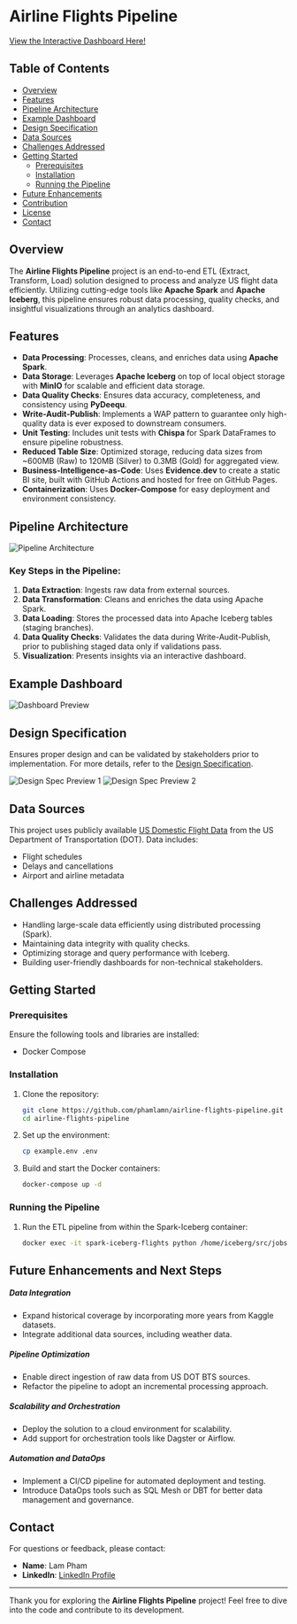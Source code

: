 # Airline Flights Pipeline

[View the Interactive Dashboard Here!](https://phamlamn.github.io/airline-flights-pipeline/)

## Table of Contents
- [Overview](#overview)
- [Features](#features)
- [Pipeline Architecture](#pipeline-architecture)
- [Example Dashboard](#example-dashboard)
- [Design Specification](#design-specification)
- [Data Sources](#data-sources)
- [Challenges Addressed](#challenges-addressed)
- [Getting Started](#getting-started)
  - [Prerequisites](#prerequisites)
  - [Installation](#installation)
  - [Running the Pipeline](#running-the-pipeline)
- [Future Enhancements](#future-enhancements-and-next-steps)
- [Contribution](#contribution)
- [License](#license)
- [Contact](#contact)

## Overview

The **Airline Flights Pipeline** project is an end-to-end ETL (Extract, Transform, Load) solution designed to process and analyze US flight data efficiently. Utilizing cutting-edge tools like **Apache Spark** and **Apache Iceberg**, this pipeline ensures robust data processing, quality checks, and insightful visualizations through an analytics dashboard.

## Features
- **Data Processing**: Processes, cleans, and enriches data using **Apache Spark**.
- **Data Storage**: Leverages **Apache Iceberg** on top of local object storage with **MinIO** for scalable and efficient data storage.
- **Data Quality Checks**: Ensures data accuracy, completeness, and consistency using **PyDeequ**.
- **Write-Audit-Publish**: Implements a WAP pattern to guarantee only high-quality data is ever exposed to downstream consumers.
- **Unit Testing**: Includes unit tests with **Chispa** for Spark DataFrames to ensure pipeline robustness.
- **Reduced Table Size**: Optimized storage, reducing data sizes from ~600MB (Raw) to 120MB (Silver) to 0.3MB (Gold) for aggregated view.
- **Business-Intelligence-as-Code**: Uses **Evidence.dev** to create a static BI site, built with GitHub Actions and hosted for free on GitHub Pages.
- **Containerization**: Uses **Docker-Compose** for easy deployment and environment consistency.

## Pipeline Architecture
![Pipeline Architecture](images/flow_diagram.jpeg)

### Key Steps in the Pipeline:
1. **Data Extraction**: Ingests raw data from external sources.
2. **Data Transformation**: Cleans and enriches the data using Apache Spark.
3. **Data Loading**: Stores the processed data into Apache Iceberg tables (staging branches).
4. **Data Quality Checks**: Validates the data during Write-Audit-Publish, prior to publishing staged data only if validations pass.
5. **Visualization**: Presents insights via an interactive dashboard.

## Example Dashboard
![Dashboard Preview](images/example_dashboard.png)

## Design Specification
Ensures proper design and can be validated by stakeholders prior to implementation. For more details, refer to the [Design Specification](docs/Design_Specification.md).

![Design Spec Preview 1](images/design_spec1.png)
![Design Spec Preview 2](images/design_spec2.png)

## Data Sources
This project uses publicly available [US Domestic Flight Data](https://www.kaggle.com/datasets/usdot/flight-delays) from the US Department of Transportation (DOT). Data includes:
- Flight schedules
- Delays and cancellations
- Airport and airline metadata

## Challenges Addressed
- Handling large-scale data efficiently using distributed processing (Spark).
- Maintaining data integrity with quality checks.
- Optimizing storage and query performance with Iceberg.
- Building user-friendly dashboards for non-technical stakeholders.

## Getting Started
### Prerequisites
Ensure the following tools and libraries are installed:
- Docker Compose

### Installation
1. Clone the repository:
   ```bash
   git clone https://github.com/phamlamn/airline-flights-pipeline.git
   cd airline-flights-pipeline
    ```

2. Set up the environment:
    ```sh
    cp example.env .env
    ```

3. Build and start the Docker containers:
    ```sh
    docker-compose up -d
    ```

### Running the Pipeline
1. Run the ETL pipeline from within the Spark-Iceberg container:
    ```sh
    docker exec -it spark-iceberg-flights python /home/iceberg/src/jobs/etl_pipeline.py
    ```

## Future Enhancements and Next Steps
##### Data Integration
- Expand historical coverage by incorporating more years from Kaggle datasets.
- Integrate additional data sources, including weather data.

##### Pipeline Optimization
- Enable direct ingestion of raw data from US DOT BTS sources.
- Refactor the pipeline to adopt an incremental processing approach.

##### Scalability and Orchestration
- Deploy the solution to a cloud environment for scalability.
- Add support for orchestration tools like Dagster or Airflow.

##### Automation and DataOps
- Implement a CI/CD pipeline for automated deployment and testing.
- Introduce DataOps tools such as SQL Mesh or DBT for better data management and governance.

## Contact
For questions or feedback, please contact:
- **Name**: Lam Pham
- **LinkedIn**: [LinkedIn Profile](https://www.linkedin.com/in/lam-pham-71105522b/)

---
Thank you for exploring the **Airline Flights Pipeline** project! Feel free to dive into the code and contribute to its development.
